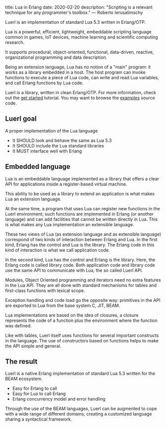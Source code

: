 title: Lua in Erlang
date: 2020-02-20
description: "Scripting is a relevant technique for any programmer's toolbox." &mdash; Roberto Ierusalimschy

Luerl is an implementation of standard Lua 5.3 written in Erlang/OTP.

Lua is a powerful, efficient, lightweight, embeddable scripting language common in games, IoT devices, machine learning and scientific computing research.

It supports procedural, object-oriented, functional, data-driven, reactive, organizational programming and data description.

Being an extension language, Lua has no notion of a "main" program: it works as a library embedded in a host. The host program can invoke functions to execute a piece of Lua code, can write and read Lua variables, and call Erlang functions by Lua code.

Luerl is a library, written in clean Erlang/OTP. For more information, check out the [get started](https://github.com/rvirding/luerl/wiki/0.2-Getting-started) tutorial. You may want to browse the [examples](https://github.com/rvirding/luerl/tree/develop/examples) source code.

## Luerl goal
A proper implementation of the Lua language
- It SHOULD look and behave the same as Lua 5.3
- It SHOULD include the Lua standard libraries
- It MUST interface well with Erlang

## Embedded language
Lua is an embeddable language implemented as a library that offers a clear API for applications inside a register-based virtual machine.

This ability to be used as a library to extend an application is what makes Lua an extension language. 

At the same time, a program that uses Lua can register new functions in the Luerl environment; such functions are implemented in Erlang (or another language) and can add facilities that cannot be written directly in Lua. This is what makes any Lua implementation an extensible language.

These two views of Lua (as extension language and as extensible language) correspond of two kinds of interaction between Erlang and Lua. In the first kind, Erlang has the control and Lua is the library. The Erlang code in this kind of interaction is what we call application code. 

In the second kind, Lua has the control and Erlang is the library. Here, the Erlang code is called library code. Both application code and library code use the same API to communicate with Lua, the so called Luerl API.

Modules, Object Oriented programming and iterators need no extra features in the Lua API. They are all done with standard mechanisms for tables and first-class functions with lexical scope.

Exception handling and code load go the opposite way: primitives in the API are exported to Lua from the base system C, JIT, BEAM.

Lua implementations are based on the idea of closures, a closure represents the code of a function plus the environment where the function was defined.

Like with tables, Luerl itself uses functions for several important constructs in the language. The use of constructors based on functions helps to make the API simple and general.

## The result
Luerl is a native Erlang implementation of standard Lua 5.3 written for the BEAM ecosystem.

- Easy for Erlang to call 
- Easy for Lua to call Erlang
- Erlang concurrency model and error handling

Through the use of the BEAM languages, Luerl can be augmented to cope with a wide range of different domains, creating a customized language sharing a syntactical framework.
